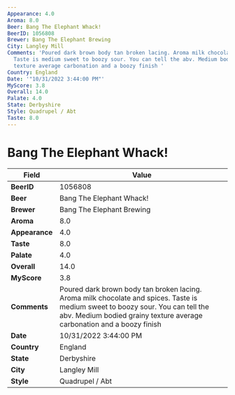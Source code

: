 ```yaml
---
Appearance: 4.0
Aroma: 8.0
Beer: Bang The Elephant Whack!
BeerID: 1056808
Brewer: Bang The Elephant Brewing
City: Langley Mill
Comments: 'Poured dark brown body tan broken lacing. Aroma milk chocolate and spices.
  Taste is medium sweet to boozy sour. You can tell the abv. Medium bodied grainy
  texture average carbonation and a boozy finish '
Country: England
Date: '"10/31/2022 3:44:00 PM"'
MyScore: 3.8
Overall: 14.0
Palate: 4.0
State: Derbyshire
Style: Quadrupel / Abt
Taste: 8.0
---
```


# Bang The Elephant Whack!

| Field         | Value |
|---------------|-------|
| **BeerID** | 1056808 |
| **Beer** | Bang The Elephant Whack! |
| **Brewer** | Bang The Elephant Brewing |
| **Aroma** | 8.0 |
| **Appearance** | 4.0 |
| **Taste** | 8.0 |
| **Palate** | 4.0 |
| **Overall** | 14.0 |
| **MyScore** | 3.8 |
| **Comments** | Poured dark brown body tan broken lacing. Aroma milk chocolate and spices. Taste is medium sweet to boozy sour. You can tell the abv. Medium bodied grainy texture average carbonation and a boozy finish  |
| **Date** | 10/31/2022 3:44:00 PM |
| **Country** | England |
| **State** | Derbyshire |
| **City** | Langley Mill |
| **Style** | Quadrupel / Abt |
